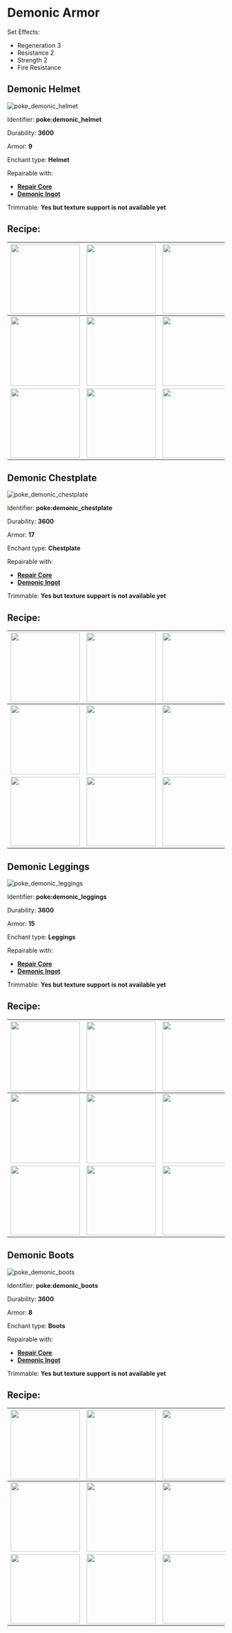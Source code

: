 # Demonic Armor

Set Effects:
* Regeneration 3
* Resistance 2
* Strength 2
* Fire Resistance

## Demonic Helmet
![poke_demonic_helmet](https://github.com/ItsMePok/PFE/assets/136857747/b3cd0709-a33b-48e0-96c6-38cef9021655)

Identifier: **poke:demonic_helmet**

Durability: **3600**

Armor: **9**

Enchant type: **Helmet**

Repairable with:
* **[Repair Core](https://github.com/ItsMePok/PFE/wiki/Repair-Core)**
* **[Demonic Ingot](https://github.com/ItsMePok/PFE/wiki/Demonic-Ingot)**

Trimmable: **Yes but texture support is not available yet**

## Recipe:

|<a href="https://github.com/ItsMePok/PFE/wiki/Demonic-Block"><img src="https://github.com/user-attachments/assets/e550ae03-d155-4182-bea5-16e7cbbce30f" width="160"/></a>|<a href="https://github.com/ItsMePok/PFE/wiki/Knightling-Helmet"><img src="https://github.com/ItsMePok/PFE/assets/136857747/e0957c68-25ab-47ac-b92d-d8f3d6ef0a85" width="160"/></a>|<a href="https://github.com/ItsMePok/PFE/wiki/Demonic-Block"><img src="https://github.com/user-attachments/assets/e550ae03-d155-4182-bea5-16e7cbbce30f" width="160"/></a>|
|---|---|---|
|<a href="https://github.com/ItsMePok/PFE/wiki/Demonic-Block"><img src="https://github.com/user-attachments/assets/e550ae03-d155-4182-bea5-16e7cbbce30f" width="160"/></a>|<a href="https://github.com/ItsMePok/PFE/wiki/Diamond-Upgrade-Core"><img src="https://github.com/ItsMePok/PFE/assets/136857747/cd2e69eb-3e99-470c-89c4-ddf91c05de21" width="160"/></a>|<a href="https://github.com/ItsMePok/PFE/wiki/Demonic-Block"><img src="https://github.com/user-attachments/assets/e550ae03-d155-4182-bea5-16e7cbbce30f" width="160"/></a>|
|<a href="https://github.com/ItsMePok/PFE/wiki/Demonic-Block"><img src="https://github.com/user-attachments/assets/e550ae03-d155-4182-bea5-16e7cbbce30f" width="160"/></a>|<a href="https://github.com/ItsMePok/PFE/wiki/Hellish-Armor#hellish-helmet"><img src="https://github.com/ItsMePok/PFE/assets/136857747/6f025fd5-02df-43bc-9b58-28ec571fd504" width="160"/></a>|<a href="https://github.com/ItsMePok/PFE/wiki/Demonic-Block"><img src="https://github.com/user-attachments/assets/e550ae03-d155-4182-bea5-16e7cbbce30f" width="160"/></a>|

## Demonic Chestplate
![poke_demonic_chestplate](https://github.com/ItsMePok/PFE/assets/136857747/318cf86b-98c3-4e46-ac31-c84c1c11a34c)

Identifier: **poke:demonic_chestplate**

Durability: **3600**

Armor: **17**

Enchant type: **Chestplate**

Repairable with:
* **[Repair Core](https://github.com/ItsMePok/PFE/wiki/Repair-Core)**
* **[Demonic Ingot](https://github.com/ItsMePok/PFE/wiki/Demonic-Ingot)**

Trimmable: **Yes but texture support is not available yet**

## Recipe:

|<a href="https://github.com/ItsMePok/PFE/wiki/Demonic-Block"><img src="https://github.com/user-attachments/assets/e550ae03-d155-4182-bea5-16e7cbbce30f" width="160"/></a>|<a href="https://github.com/ItsMePok/PFE/wiki/Demonic-Block"><img src="https://github.com/user-attachments/assets/e550ae03-d155-4182-bea5-16e7cbbce30f" width="160"/></a>|<a href="https://github.com/ItsMePok/PFE/wiki/Demonic-Block"><img src="https://github.com/user-attachments/assets/e550ae03-d155-4182-bea5-16e7cbbce30f" width="160"/></a>|
|---|---|---|
|<a href="https://github.com/ItsMePok/PFE/wiki/Demonic-Block"><img src="https://github.com/user-attachments/assets/e550ae03-d155-4182-bea5-16e7cbbce30f" width="160"/></a>|<a href="https://github.com/ItsMePok/PFE/wiki/Diamond-Upgrade-Core"><img src="https://github.com/ItsMePok/PFE/assets/136857747/cd2e69eb-3e99-470c-89c4-ddf91c05de21" width="160"/></a>|<a href="https://github.com/ItsMePok/PFE/wiki/Demonic-Block"><img src="https://github.com/user-attachments/assets/e550ae03-d155-4182-bea5-16e7cbbce30f" width="160"/></a>|
|<a href="https://github.com/ItsMePok/PFE/wiki/Demonic-Block"><img src="https://github.com/user-attachments/assets/e550ae03-d155-4182-bea5-16e7cbbce30f" width="160"/></a>|<a href="https://github.com/ItsMePok/PFE/wiki/Hellish-Armor#hellish-chestplate"><img src="https://github.com/ItsMePok/PFE/assets/136857747/2a9d0396-f4dc-46ad-bfbd-0d2fea10128b" width="160"/></a>|<a href="https://github.com/ItsMePok/PFE/wiki/Demonic-Block"><img src="https://github.com/user-attachments/assets/e550ae03-d155-4182-bea5-16e7cbbce30f" width="160"/></a>|

## Demonic Leggings
![poke_demonic_leggings](https://github.com/ItsMePok/PFE/assets/136857747/c76d8338-8a22-45f8-8660-a3dfeebf7b1c)

Identifier: **poke:demonic_leggings**

Durability: **3600**

Armor: **15**

Enchant type: **Leggings**

Repairable with:
* **[Repair Core](https://github.com/ItsMePok/PFE/wiki/Repair-Core)**
* **[Demonic Ingot](https://github.com/ItsMePok/PFE/wiki/Demonic-Ingot)**

Trimmable: **Yes but texture support is not available yet**

## Recipe:


|<a href="https://github.com/ItsMePok/PFE/wiki/Demonic-Block"><img src="https://github.com/user-attachments/assets/e550ae03-d155-4182-bea5-16e7cbbce30f" width="160"/></a>|<a href="https://github.com/ItsMePok/PFE/wiki/Demonic-Block"><img src="https://github.com/user-attachments/assets/e550ae03-d155-4182-bea5-16e7cbbce30f" width="160"/></a>|<a href="https://github.com/ItsMePok/PFE/wiki/Demonic-Block"><img src="https://github.com/user-attachments/assets/e550ae03-d155-4182-bea5-16e7cbbce30f" width="160"/></a>|
|---|---|---|
|<a href="https://github.com/ItsMePok/PFE/wiki/Demonic-Block"><img src="https://github.com/user-attachments/assets/e550ae03-d155-4182-bea5-16e7cbbce30f" width="160"/></a>|<a href="https://github.com/ItsMePok/PFE/wiki/Diamond-Upgrade-Core"><img src="https://github.com/ItsMePok/PFE/assets/136857747/cd2e69eb-3e99-470c-89c4-ddf91c05de21" width="160"/></a>|<a href="https://github.com/ItsMePok/PFE/wiki/Demonic-Block"><img src="https://github.com/user-attachments/assets/e550ae03-d155-4182-bea5-16e7cbbce30f" width="160"/></a>|
|<a href="https://github.com/ItsMePok/PFE/wiki/Demonic-Block"><img src="https://github.com/user-attachments/assets/e550ae03-d155-4182-bea5-16e7cbbce30f" width="160"/></a>|<a href="https://github.com/ItsMePok/PFE/wiki/Hellish-Armor#hellish-leggings"><img src="https://github.com/ItsMePok/PFE/assets/136857747/66dac546-c92e-4dac-beb7-1534fe821dfe" width="160"/></a>|<a href="https://github.com/ItsMePok/PFE/wiki/Demonic-Block"><img src="https://github.com/user-attachments/assets/e550ae03-d155-4182-bea5-16e7cbbce30f" width="160"/></a>|

## Demonic Boots
![poke_demonic_boots](https://github.com/ItsMePok/PFE/assets/136857747/f8df8bba-42a0-4092-8afc-21b84fa9c8fe)

Identifier: **poke:demonic_boots**

Durability: **3600**

Armor: **8**

Enchant type: **Boots**

Repairable with:
* **[Repair Core](https://github.com/ItsMePok/PFE/wiki/Repair-Core)**
* **[Demonic Ingot](https://github.com/ItsMePok/PFE/wiki/Demonic-Ingot)**

Trimmable: **Yes but texture support is not available yet**

## Recipe:

|<a href="https://github.com/ItsMePok/PFE/wiki/Demonic-Block"><img src="https://github.com/user-attachments/assets/e550ae03-d155-4182-bea5-16e7cbbce30f" width="160"/></a>|<a href="https://github.com/ItsMePok/PFE/wiki/Demonic-Block"><img src="https://github.com/user-attachments/assets/e550ae03-d155-4182-bea5-16e7cbbce30f" width="160"/></a>|<a href="https://github.com/ItsMePok/PFE/wiki/Demonic-Block"><img src="https://github.com/user-attachments/assets/e550ae03-d155-4182-bea5-16e7cbbce30f" width="160"/></a>|
|---|---|---|
|<a href="https://github.com/ItsMePok/PFE/wiki/Demonic-Block"><img src="https://github.com/user-attachments/assets/e550ae03-d155-4182-bea5-16e7cbbce30f" width="160"/></a>|<a href="https://github.com/ItsMePok/PFE/wiki/Diamond-Upgrade-Core"><img src="https://github.com/ItsMePok/PFE/assets/136857747/cd2e69eb-3e99-470c-89c4-ddf91c05de21" width="160"/></a>|<a href="https://github.com/ItsMePok/PFE/wiki/Demonic-Block"><img src="https://github.com/user-attachments/assets/e550ae03-d155-4182-bea5-16e7cbbce30f" width="160"/></a>|
|<a href="https://github.com/ItsMePok/PFE/wiki/Demonic-Block"><img src="https://github.com/user-attachments/assets/e550ae03-d155-4182-bea5-16e7cbbce30f" width="160"/></a>|<a href="https://github.com/ItsMePok/PFE/wiki/Hellish-Armor#hellish-boots"><img src="https://github.com/ItsMePok/PFE/assets/136857747/cd6c940c-27ff-47a0-be53-33bc02b97593" width="160"/></a>|<a href="https://github.com/ItsMePok/PFE/wiki/Demonic-Block"><img src="https://github.com/user-attachments/assets/e550ae03-d155-4182-bea5-16e7cbbce30f" width="160"/></a>|